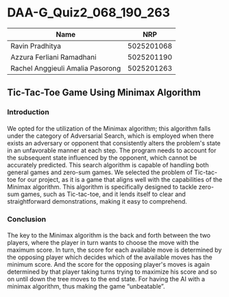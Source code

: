 # DAA-G_Quiz2_068_190_263

| Name  | NRP |
| ------------- | ------------- |
| Ravin Pradhitya  | 5025201068  |
| Azzura Ferliani Ramadhani  | 5025201190  |
| Rachel Anggieuli Amalia Pasorong  | 5025201263  |

## Tic-Tac-Toe Game Using Minimax Algorithm
### Introduction
#### 
We opted for the utilization of the Minimax algorithm; this algorithm falls under the category of Adversarial Search, which is employed when there exists an adversary or opponent that consistently alters the problem's state in an unfavorable manner at each step. The program needs to account for the subsequent state influenced by the opponent, which cannot be accurately predicted. This search algorithm is capable of handling both general games and zero-sum games.
We selected the problem of Tic-tac-toe for our project, as it is a game that aligns well with the capabilities of the Minimax algorithm. This algorithm is specifically designed to tackle zero-sum games, such as Tic-tac-toe, and it lends itself to clear and straightforward demonstrations, making it easy to comprehend.

### Conclusion
#### 
The key to the Minimax algorithm is the back and forth between the two players, where the player in turn wants to choose the move with the maximum score. In turn, the score for each available move is determined by the opposing player which decides which of the available moves has the minimum score. And the score for the opposing player's moves is again determined by that player taking turns trying to maximize his score and so on until down the tree moves to the end state. For having the AI with a minimax algorithm, thus making the game “unbeatable”. 
